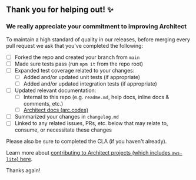## Thank you for helping out! ✨

### We really appreciate your commitment to improving Architect

To maintain a high standard of quality in our releases, before merging every pull request we ask that you've completed the following:

- [ ] Forked the repo and created your branch from `main`
- [ ] Made sure tests pass (run `npm it` from the repo root)
- [ ] Expanded test coverage related to your changes:
  - [ ] Added and/or updated unit tests (if appropriate)
  - [ ] Added and/or updated integration tests (if appropriate)
- [ ] Updated relevant documentation:
  - [ ] Internal to this repo (e.g. `readme.md`, help docs, inline docs & comments, etc.)
  - [ ] [Architect docs (arc.codes)](https://github.com/architect/arc.codes)
- [ ] Summarized your changes in `changelog.md`
- [ ] Linked to any related issues, PRs, etc. below that may relate to, consume, or necessitate these changes

Please also be sure to completed the CLA (if you haven't already).

Learn more about [contributing to Architect projects (which includes `aws-lite`) here](https://arc.codes/intro/community).

Thanks again!
